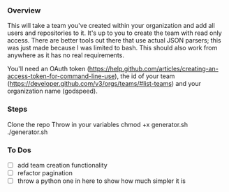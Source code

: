 ### Overview
This will take a team you've created within your organization and add all users and repositories to it.  It's up to you to create the team with read only access.  There are better tools out there that use actual JSON parsers; this was just made because I was limited to bash.  This should also work from anywhere as it has no real requirements.

You'll need an OAuth token (https://help.github.com/articles/creating-an-access-token-for-command-line-use), the id of your team (https://developer.github.com/v3/orgs/teams/#list-teams) and your organization name (godspeed).

### Steps
Clone the repo
Throw in your variables
chmod +x generator.sh
./generator.sh

### To Dos
- [ ] add team creation functionality
- [ ] refactor pagination
- [ ] throw a python one in here to show how much simpler it is
